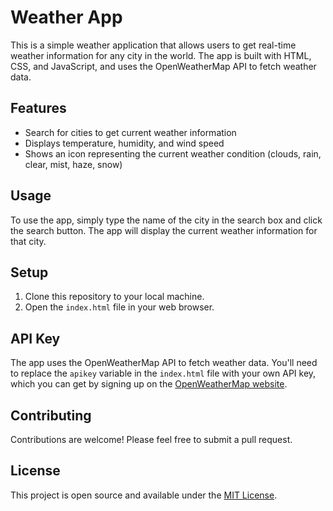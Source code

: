 # Weather App

This is a simple weather application that allows users to get real-time weather information for any city in the world. The app is built with HTML, CSS, and JavaScript, and uses the OpenWeatherMap API to fetch weather data.

## Features

- Search for cities to get current weather information
- Displays temperature, humidity, and wind speed
- Shows an icon representing the current weather condition (clouds, rain, clear, mist, haze, snow)

## Usage

To use the app, simply type the name of the city in the search box and click the search button. The app will display the current weather information for that city.

## Setup

1. Clone this repository to your local machine.
2. Open the `index.html` file in your web browser.

## API Key

The app uses the OpenWeatherMap API to fetch weather data. You'll need to replace the `apikey` variable in the `index.html` file with your own API key, which you can get by signing up on the [OpenWeatherMap website](https://openweathermap.org/).

## Contributing

Contributions are welcome! Please feel free to submit a pull request.

## License

This project is open source and available under the [MIT License](LICENSE).
